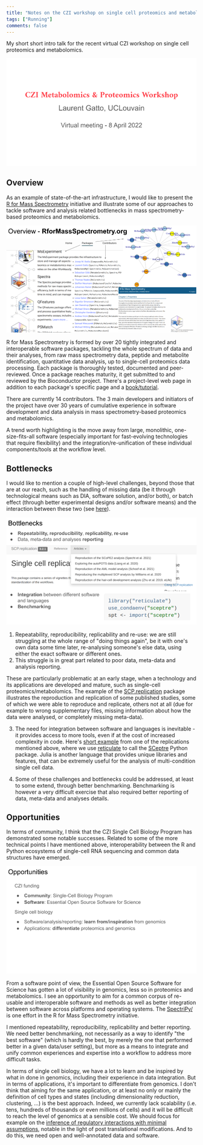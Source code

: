 ```yaml
---
title: "Notes on the CZI workshop on single cell proteomics and metabolomics"
tags: ["Running"]
comments: false
---
```


My short short intro talk for the recent virtual CZI workshop on
single cell proteomics and metabolomics.

![Slide 0](/images/202204-czi-slide0.png)


## Overview

As an example of state-of-the-art infrastructure, I would like to
present the [R for Mass
Spectrometry](http://rformassspectrometry.org/) initiative and
illustrate some of our approaches to tackle software and analysis
related bottlenecks in mass spectrometry-based proteomics and
metabolomics.


![Slide 1](/images/202204-czi-slide1.png)

R for Mass Spectrometry is formed by over 20 tightly integrated and
interoperable software packages, tackling the whole spectrum of data
and their analyses, from raw mass spectrometry data, peptide and
metabolite identification, quantitative data analysis, up to
single-cell proteomics data processing. Each package is thoroughly
tested, documented and peer-reviewed. Once a package reaches maturity,
it get submitted to and reviewed by the Bioconductor project. There's
a project-level web page in addition to each package's specific page
and a [book/tutorial](https://rformassspectrometry.github.io/docs/).

There are currently 14 contributors. The 3 main developers and
initiators of the project have over 30 years of cumulative experience
in software development and data analysis in mass spectrometry-based
proteomics and metabolomics.

A trend worth highlighting is the move away from large, monolithic,
one-size-fits-all software (especially important for fast-evolving
technologies that require flexibility) and the
integration/re-unification of these individual components/tools at the
workflow level.

## Bottlenecks

I would like to mention a couple of high-level challenges, beyond
those that are at our reach, such as the handling of missing data (be
it through technological means such as DIA, software solution, and/or
both), or batch effect (through better experimental designs and/or
software means) and the interaction between these two (see
[here](https://www.tandfonline.com/doi/full/10.1080/14789450.2021.1988571)).

![Slide 2](/images/202204-czi-slide2.png)

1. Repeatability, reproducibility, replicability and re-use: we are
   still struggling at the whole range of "doing things again", be it
   with one's own data some time later, re-analysing someone's else
   data, using either the exact software or different ones.
2. This struggle is in great part related to poor data, meta-data and
   analysis reporting.

These are particularly problematic at an early stage, when a
technology and its applications are developed and mature, such as
single-cell proteomics/metabolomics. The example of the
[SCP.replication](https://uclouvain-cbio.github.io/SCP.replication/)
package illustrates the reproduction and replication of some published
studies, some of which we were able to reproduce and replicate, others
not at all (due for example to wrong supplementary files, missing
information about how the data were analysed, or completely missing
meta-data).

3. The need for integration between software and languages is
   inevitable - it provides access to more tools, even if at the cost
   of increased complexity in code. Here's [short
   example](https://uclouvain-cbio.github.io/SCP.replication/articles/schoof2021.html#batch-correction-1)
   from one of the replications mentioned above, where we use
   [reticulate](https://rstudio.github.io/reticulate/) to call the
   [SCeptre](https://github.com/bfurtwa/SCeptre) Python package. Julia is another language that provides
   unique libraries and features, that can be extremely useful for the
   analysis of multi-condition single cell data.

4. Some of these challenges and bottlenecks could be addressed, at
   least to some extend, through better benchmarking. Benchmarking is
   however a very difficult exercise that also required better
   reporting of data, meta-data and analyses details.

## Opportunities

In terms of community, I think that the CZI Single Cell Biology Program
has demonstrated some notable successes. Related to some of the more
technical points I have mentioned above, interoperability between the
R and Python ecosystems of single-cell RNA sequencing and common data
structures have emerged.

![Slide 3](/images/202204-czi-slide3.png)

From a software point of view, the Essential Open Source Software for
Science has gotten a lot of visibility in genomics, less so in
proteomics and metabolomics. I see an opportunity to aim for a common
corpus of re-usable and interoperable software and methods as well as
better integration between software across platforms and operating
systems. The
[SpectriPy/](https://rformassspectrometry.github.io/SpectriPy/) is one
effort in the R for Mass Spectrometry initiative.

I mentioned repeatability, reproducibility, replicability and better
reporting. We need better benchmarking, not necessarily as a way to
identify "the best software" (which is hardly the best, by merely the
one that performed better in a given data/user setting), but more as a
means to integrate and unify common experiences and expertise into a
workflow to address more difficult tasks.

In terms of single cell biology, we have a lot to learn and be
inspired by what in done in genomics, including their experience in
data integration. But in terms of applications, it's important to
differentiate from genomics. I don't think that aiming for the same
application, or at least no only or mainly the definition of cell
types and states (including dimensionality reduction, clustering, ...)
is the best approach. Indeed, we currently lack scalability
(i.e. tens, hundreds of thousands or even millions of cells) and it
will be difficult to reach the level of genomics at a sensible
cost. We should focus for example on the [inference of regulatory
interactions with minimal
assumptions](https://journals.plos.org/plosbiology/article?id=10.1371/journal.pbio.3001512),
notable in the light of post translational modifications. And to do
this, we need open and well-annotated data and software.
